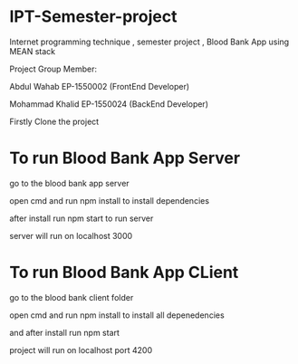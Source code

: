 # IPT-Semester-project
Internet programming technique , semester project , Blood Bank App using MEAN stack

Project Group Member:

Abdul Wahab EP-1550002 (FrontEnd Developer)

Mohammad Khalid EP-1550024 (BackEnd Developer)

Firstly Clone the project

# To run Blood Bank App Server
  go to the blood bank app server
  
  open cmd and run npm install to install dependencies
  
  after install run npm start to run server
  
  server will run on localhost 3000


# To run Blood Bank App CLient
  go to the blood bank client folder

  open cmd and run npm install to install all depenedencies

  and after install run npm start
  
  project will run on localhost port 4200
